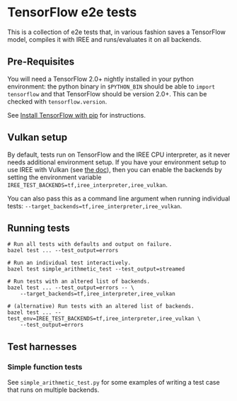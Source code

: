 # TensorFlow e2e tests

This is a collection of e2e tests that, in various fashion saves a TensorFlow
model, compiles it with IREE and runs/evaluates it on all backends.

## Pre-Requisites

You will need a TensorFlow 2.0+ nightly installed in your python environment:
the python binary in `$PYTHON_BIN` should be able to `import tensorflow` and
that TensorFlow should be version 2.0+. This can be checked with
`tensorflow.version`.

See [Install TensorFlow with pip](https://www.tensorflow.org/install/pip) for
instructions.

## Vulkan setup

By default, tests run on TensorFlow and the IREE CPU interpreter, as it never
needs additional environment setup. If you have your environment setup to use
IREE with Vulkan (see [the doc](../../../docs/vulkan_and_spirv.md)), then you
can enable the backends by setting the environment variable
`IREE_TEST_BACKENDS=tf,iree_interpreter,iree_vulkan`.

You can also pass this as a command line argument when running individual tests:
`--target_backends=tf,iree_interpreter,iree_vulkan`.

## Running tests

```shell
# Run all tests with defaults and output on failure.
bazel test ... --test_output=errors

# Run an individual test interactively.
bazel test simple_arithmetic_test --test_output=streamed

# Run tests with an altered list of backends.
bazel test ... --test_output=errors -- \
    --target_backends=tf,iree_interpreter,iree_vulkan

# (alternative) Run tests with an altered list of backends.
bazel test ... --test_env=IREE_TEST_BACKENDS=tf,iree_interpreter,iree_vulkan \
    --test_output=errors
```

## Test harnesses

### Simple function tests

See `simple_arithmetic_test.py` for some examples of writing a test case that
runs on multiple backends.
